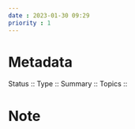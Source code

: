 ```yaml
---
date : 2023-01-30 09:29
priority : 1
---
```

# Metadata
Status ::
Type ::
Summary :: 
Topics :: 
# Note
